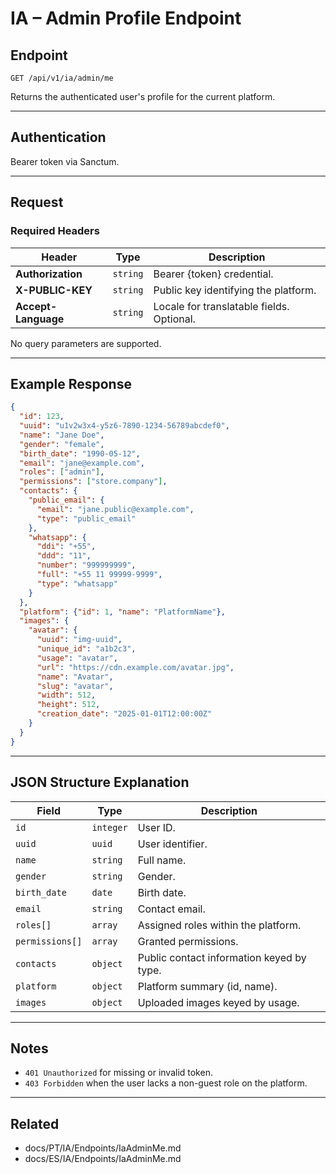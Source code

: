<!-- markdownlint-disable MD013 -->

# IA – Admin Profile Endpoint

## Endpoint

`GET /api/v1/ia/admin/me`

Returns the authenticated user's profile for the current platform.

---

## Authentication

Bearer token via Sanctum.

---

## Request

### Required Headers

| Header | Type | Description |
| ------ | ---- | ----------- |
| **Authorization** | `string` | Bearer {token} credential. |
| **X-PUBLIC-KEY** | `string` | Public key identifying the platform. |
| **Accept-Language** | `string` | Locale for translatable fields. Optional. |

No query parameters are supported.

---

## Example Response

```json
{
  "id": 123,
  "uuid": "u1v2w3x4-y5z6-7890-1234-56789abcdef0",
  "name": "Jane Doe",
  "gender": "female",
  "birth_date": "1990-05-12",
  "email": "jane@example.com",
  "roles": ["admin"],
  "permissions": ["store.company"],
  "contacts": {
    "public_email": {
      "email": "jane.public@example.com",
      "type": "public_email"
    },
    "whatsapp": {
      "ddi": "+55",
      "ddd": "11",
      "number": "999999999",
      "full": "+55 11 99999-9999",
      "type": "whatsapp"
    }
  },
  "platform": {"id": 1, "name": "PlatformName"},
  "images": {
    "avatar": {
      "uuid": "img-uuid",
      "unique_id": "a1b2c3",
      "usage": "avatar",
      "url": "https://cdn.example.com/avatar.jpg",
      "name": "Avatar",
      "slug": "avatar",
      "width": 512,
      "height": 512,
      "creation_date": "2025-01-01T12:00:00Z"
    }
  }
}
```

---

## JSON Structure Explanation

| Field | Type | Description |
| ----- | ---- | ----------- |
| `id` | `integer` | User ID. |
| `uuid` | `uuid` | User identifier. |
| `name` | `string` | Full name. |
| `gender` | `string` | Gender. |
| `birth_date` | `date` | Birth date. |
| `email` | `string` | Contact email. |
| `roles[]` | `array` | Assigned roles within the platform. |
| `permissions[]` | `array` | Granted permissions. |
| `contacts` | `object` | Public contact information keyed by type. |
| `platform` | `object` | Platform summary (id, name). |
| `images` | `object` | Uploaded images keyed by usage. |

---

## Notes

* `401 Unauthorized` for missing or invalid token.
* `403 Forbidden` when the user lacks a non-guest role on the platform.

<!-- markdownlint-enable MD013 -->

---

## Related

- docs/PT/IA/Endpoints/IaAdminMe.md
- docs/ES/IA/Endpoints/IaAdminMe.md

